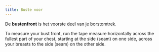 ```yaml
---
title: Buste voor
---
```


De **bustenfront** is het voorste deel van je borstomtrek.

To measure your bust front, run the tape measure horizontally across the fullest part of your chest, starting at the side (seam) on one side, across your breasts to the side (seam) on the other side.
<MeasieImage />
